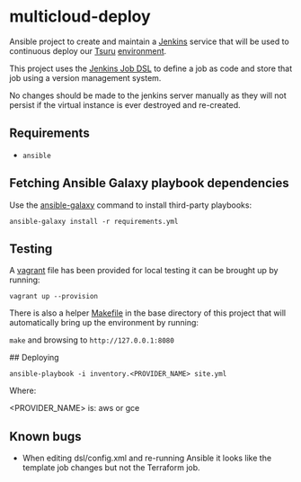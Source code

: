 # multicloud-deploy

Ansible project to create and maintain a [Jenkins](https://jenkins-ci.org/)
service that will be used to continuous deploy our [Tsuru](https://tsuru.io/) [environment](https://github.com/alphagov/tsuru-terraform).

This project uses the [Jenkins Job DSL](https://wiki.jenkins-ci.org/display/JENKINS/Job+DSL+Plugin) to define a job
as code and store that job using a version management system. 

No changes should be made to the jenkins server manually as they will not
persist if the virtual instance is ever destroyed and re-created.

## Requirements
 
* `ansible`

## Fetching Ansible Galaxy playbook dependencies

Use the [ansible-galaxy](http://docs.ansible.com/galaxy.html#advanced-control-over-role-requirements-files) command to install third-party playbooks:

`ansible-galaxy install -r requirements.yml`

## Testing

A [vagrant](https://www.vagrantup.com/) file has been provided for local testing it can be brought up by running:

`vagrant up --provision`

There is also a helper [Makefile](https://www.gnu.org/software/make/manual/make.html#Introduction) in the base directory of this project 
that will automatically bring up the environment by running:

`make` and browsing to `http://127.0.0.1:8080`


## Deploying

`ansible-playbook -i inventory.<PROVIDER_NAME> site.yml` 

Where:

<PROVIDER_NAME> is: aws or gce

## Known bugs

* When editing dsl/config.xml and re-running Ansible it looks like the template job changes but not the Terraform job.

